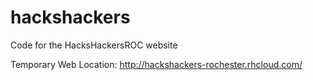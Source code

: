 hackshackers
============

Code for the HacksHackersROC website

Temporary Web Location: <a herf="http://hackshackers-rochester.rhcloud.com/">http://hackshackers-rochester.rhcloud.com/</a>
